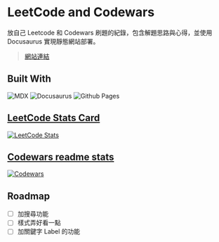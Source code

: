 # LeetCode and Codewars

放自己 Leetcode 和 Codewars 刷題的紀錄，包含解題思路與心得，並使用 Docusaurus 實現靜態網站部署。

> [網站連結](https://junelin2001.github.io/problem-solving)

## Built With

![MDX](https://img.shields.io/badge/mdx-%23fcb32c.svg?style=for-the-badge&logo=mdx&logoColor=white)
![Docusaurus](https://img.shields.io/badge/docusaurus-%23ffff50.svg?style=for-the-badge&logo=docusaurus&logoColor=3ECC5F)
![Github Pages](https://img.shields.io/badge/github%20pages-121013?style=for-the-badge&logo=github&logoColor=white)

## [LeetCode Stats Card](https://github.com/JacobLinCool/LeetCode-Stats-Card)

[![LeetCode Stats](https://leetcard.jacoblin.cool/JuneLin2001?theme=dark&font=Trispace&ext=activity)](https://leetcode.com/u/JuneLin2001/)

## [Codewars readme stats](https://github.com/DiniFarb/codewars_readme_stats)

[![Codewars](https://github.r2v.ch/codewars?user=JuneLin2001&theme=gradient&top_languages=true)](https://www.codewars.com/users/JuneLin2001)

## Roadmap

- [ ] 加搜尋功能
- [ ] 樣式弄好看一點
- [ ] 加關鍵字 Label 的功能
